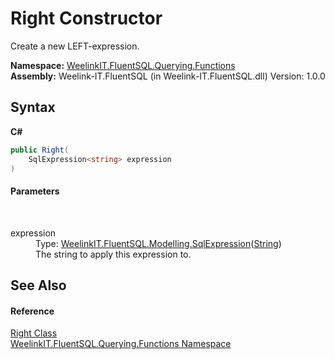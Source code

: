 # Right Constructor 
 

Create a new LEFT-expression.

**Namespace:**&nbsp;<a href="6b99a131-e31e-85f7-077f-e177553e0606">WeelinkIT.FluentSQL.Querying.Functions</a><br />**Assembly:**&nbsp;Weelink-IT.FluentSQL (in Weelink-IT.FluentSQL.dll) Version: 1.0.0

## Syntax

**C#**<br />
``` C#
public Right(
	SqlExpression<string> expression
)
```


#### Parameters
&nbsp;<dl><dt>expression</dt><dd>Type: <a href="6d3bd1b1-9588-4b2a-b617-fde5eea88b0a">WeelinkIT.FluentSQL.Modelling.SqlExpression</a>(<a href="http://msdn2.microsoft.com/en-us/library/s1wwdcbf" target="_blank">String</a>)<br />The string to apply this expression to.</dd></dl>

## See Also


#### Reference
<a href="6117f281-885c-2c5e-8599-3b1aa74af444">Right Class</a><br /><a href="6b99a131-e31e-85f7-077f-e177553e0606">WeelinkIT.FluentSQL.Querying.Functions Namespace</a><br />